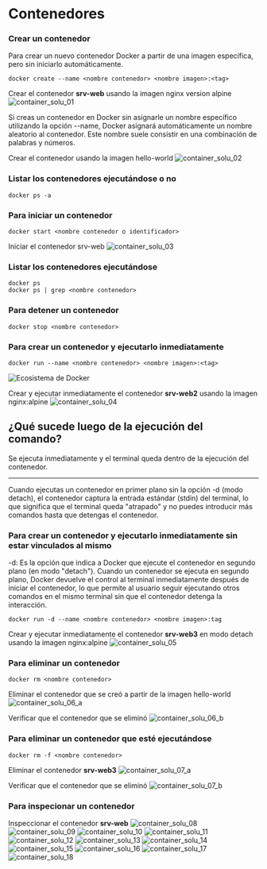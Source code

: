 # Contenedores

### Crear un contenedor
Para crear un nuevo contenedor Docker a partir de una imagen específica, pero sin iniciarlo automáticamente. 

```
docker create --name <nombre contenedor> <nombre imagen>:<tag>
```
Crear el contenedor  **srv-web** usando la imagen nginx version alpine
![container_solu_01](img_solu/container_solu_01.png)

Si creas un contenedor en Docker sin asignarle un nombre específico utilizando la opción --name, Docker asignará automáticamente un nombre aleatorio al contenedor. Este nombre suele consistir en una combinación de palabras y números.  

Crear el contenedor usando la imagen hello-world
![container_solu_02](img_solu/container_solu_02.png)

### Listar los contenedores ejecutándose o no

```
docker ps -a
```

### Para iniciar un contenedor

```
docker start <nombre contenedor o identificador>
```
Iniciar el contenedor srv-web 
![container_solu_03](img_solu/container_solu_03.png)

### Listar los contenedores ejecutándose
```
docker ps 
docker ps | grep <nombre contenedor>
```

### Para detener un contenedor

```
docker stop <nombre contenedor>
```

### Para crear un contenedor y ejecutarlo inmediatamente

```
docker run --name <nombre contenedor> <nombre imagen>:<tag>
```
![Ecosistema de Docker](img/dockerRun.PNG)

Crear y ejecutar inmediatamente el contenedor **srv-web2** usando la imagen nginx:alpine
![container_solu_04](img_solu/container_solu_04.png)

## ¿Qué sucede luego de la ejecución del comando?
Se ejecuta inmediatamente y el terminal queda dentro de la ejecución del contenedor.
***

Cuando ejecutas un contenedor en primer plano sin la opción -d (modo detach), el contenedor captura la entrada estándar (stdin) del terminal, lo que significa que el terminal queda "atrapado" y no puedes introducir más comandos hasta que detengas el contenedor.

### Para crear un contenedor y ejecutarlo inmediatamente sin estar vinculados al mismo
-d: Es la opción que indica a Docker que ejecute el contenedor en segundo plano (en modo "detach").
Cuando un contenedor se ejecuta en segundo plano, Docker devuelve el control al terminal inmediatamente después de iniciar el contenedor, lo que permite al usuario seguir ejecutando otros comandos en el mismo terminal sin que el contenedor detenga la interacción.

```
docker run -d --name <nombre contenedor> <nombre imagen>:tag
```
Crear y ejecutar inmediatamente el contenedor **srv-web3** en modo detach usando la imagen nginx:alpine
![container_solu_05](img_solu/container_solu_05.png)

### Para eliminar un contenedor

```
docker rm <nombre contenedor>
```
Eliminar el contenedor que se creó a partir de la imagen hello-world 
![container_solu_06_a](img_solu/container_solu_06.png)

Verificar que el contenedor que se eliminó
![container_solu_06_b](img_solu/container_solu_06.png)

### Para eliminar un contenedor que esté ejecutándose

```
docker rm -f <nombre contenedor>
```
Eliminar el contenedor **srv-web3** 
![container_solu_07_a](img_solu/container_solu_07.png)

Verificar que el contenedor que se eliminó
![container_solu_07_b](img_solu/container_solu_07.png)

### Para inspecionar un contenedor 

Inspeccionar el contenedor **srv-web** 
![container_solu_08](img_solu/container_solu_08.png)
![container_solu_09](img_solu/container_solu_09.png)
![container_solu_10](img_solu/container_solu_10.png)
![container_solu_11](img_solu/container_solu_11.png)
![container_solu_12](img_solu/container_solu_12.png)
![container_solu_13](img_solu/container_solu_13.png)
![container_solu_14](img_solu/container_solu_14.png)
![container_solu_15](img_solu/container_solu_15.png)
![container_solu_16](img_solu/container_solu_16.png)
![container_solu_17](img_solu/container_solu_17.png)
![container_solu_18](img_solu/container_solu_18.png)
